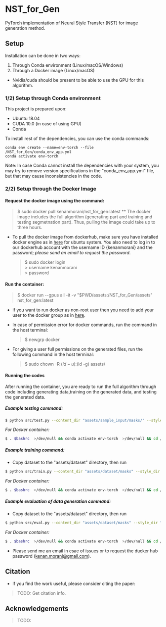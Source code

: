 # NST_for_Gen
PyTorch implementation of Neural Style Transfer (NST) for image generation method.

## Setup
Installation can be done in two ways:
1. Through Conda environment (Linux/macOS/Windows)
2. Through a Docker image (Linux/macOS)

* Nvidia/cuda should be present to be able to use the GPU for this algorithm.

### 1/2) Setup through Conda environment
This project is prepared upon:
- Ubuntu 18.04
- CUDA 10.0 (in case of using GPU)
- Conda

To install rest of the dependencies, you can use the conda commands:
            
    conda env create --name=env-torch --file /NST_for_Gen/conda_env_app.yml
    conda activate env-torch
Note: In case Conda cannot install the dependencies with your system, you may try to remove version specifications in the "conda_env_app.yml" file, but that may cause inconsistencies in the code.

### 2/2) Setup through the Docker Image
#### Request the docker image using the command:
  >   $ sudo docker pull kenanmorani/nst_for_gen:latest
** The docker image includes the full algorithm (generating part and training and testing segmetnation part). Thus, pulling the image could take up to three hours.
     
 * To pull the docker image from dockerhub, make sure you have installed docker engine as in [here](https://docs.docker.com/engine/install/ubuntu/) for ubuntu system. 
 You also need to log in to our dockerhub account with the username ID {kenanmorani} and the password; *please send an email to request the password*.
 
     > $ sudo docker login <br>
       > username kenanmorani <br>
       > password <Tubitak119e578>
#### Run the container:
  >   $ docker run --gpus all -it -v "$PWD/assets:/NST_for_Gen/assets" nst_for_gen:latest
   
 * If you want to run docker as non-root user then you need to add your user to the docker group as in [here](https://stackoverflow.com/questions/48957195/how-to-fix-docker-got-permission-denied-issue).
 
 * In case of permission error for docker commands, run the command in the host terminal:
   >   $ newgrp docker
  
 * For giving a user full permissions on the generated files, run the following command in the host terminal:
   >   $ sudo chown -R $(id -u):$(id -g) assets/

#### Running the codes
After running the container, you are ready to run the full algorithm through code including generating data,training on the generated data, and testing the generated data.

##### Example testing command:
```bash
$ python src/test.py --content_dir "assets/sample_input/masks/" --style_dir "assets/sample_input/data/" --style_mask_dir "assets/sample_input/masks/"
```
_For Docker container:_
```bash
$ . $bashrc  >/dev/null && conda activate env-torch  >/dev/null && cd /NST_for_Gen && python src/test.py --content_dir "assets/sample_input/masks/" --style_dir "assets/sample_input/data/" --style_mask_dir "assets/sample_input/masks/"
```
##### Example training command:
- Copy dataset to the "assets/dataset" directory, then run
```bash
$ python src/train.py --content_dir "assets/dataset/masks" --style_dir "assets/dataset/data"
```
_For Docker container:_
```bash
$ . $bashrc  >/dev/null && conda activate env-torch  >/dev/null && cd /NST_for_Gen && python src/train.py --content_dir "assets/dataset/masks" --style_dir "assets/dataset/data"
```
##### Example evaluation of data generation command:
- Copy dataset to the "assets/dataset" directory, then run
```bash
$ python src/eval.py --content_dir "assets/dataset/masks" --style_dir "assets/dataset/data"
```
_For Docker container:_
```bash
$ . $bashrc  >/dev/null && conda activate env-torch  >/dev/null && cd /NST_for_Gen && python src/eval.py --content_dir "assets/dataset/masks" --style_dir "assets/dataset/data"
```
* Please send me an email in csae of issues or to request the ducker hub password (kenan.morani@gmail.com).

## Citation
* If you find the work useful, please consider citing the paper:
> TODO: Get citation info.

## Acknowledgements
> TODO: 
